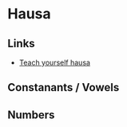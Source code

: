 # Hausa

## Links
* [Teach yourself hausa](http://www.teachyourselfhausa.com/)

## Constanants / Vowels

## Numbers
